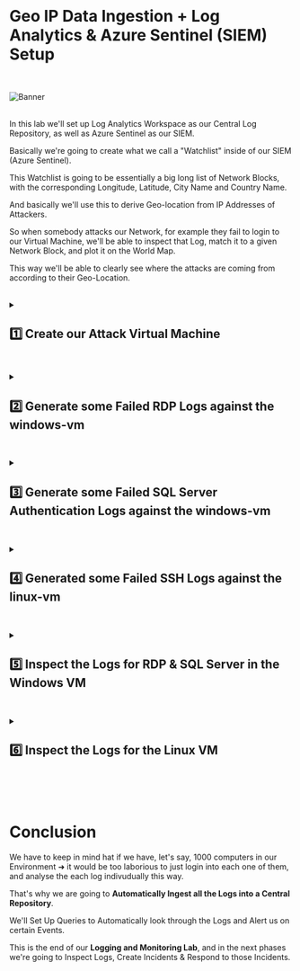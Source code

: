 <br>

# Geo IP Data Ingestion + Log Analytics & Azure Sentinel (SIEM) Setup

<br>


![Banner](https://github.com/user-attachments/assets/4d4b4574-c425-4955-9e28-d031b5a22253)
<br />
<br />

In this lab we'll set up Log Analytics Workspace as our Central Log Repository, as well as Azure Sentinel as our SIEM.

Basically we're going to create what we call a "Watchlist" inside of our SIEM (Azure Sentinel).

This Watchlist is going to be essentially a big long list of Network Blocks, with the corresponding Longitude, Latitude, City Name and Country Name.

And basically we'll use this to derive Geo-location from IP Addresses of Attackers.

So when somebody attacks our Network, for example they fail to login to our Virtual Machine, we'll be able to inspect that Log, match it to a given Network Block, and plot it on the World Map.

This way we'll be able to clearly see where the attacks are coming from according to their Geo-Location.

<br />

<details close> 
<summary> <h2> 1️⃣ Create our Attack Virtual Machine</h2> </summary>
<br>

The first thing we're going to do is Download this Geo-Data CSV file onto our Desktop:










Go to the **Azure Portal** > Click on **Virtual Machines** > **Create a Virtual Machine**:

![azure portal](https://github.com/user-attachments/assets/4032bf0f-95dd-4edd-a1a2-c714da69ba61)


- Name the Resource Group: ```RG-Cyber-Lab-Attacker```
- Region:  Outside the US ➜ ```Australia Central``` for example
- Virtual Machine Name: ```attack-vm```
- Image: ```Image 10 Pro```
- Size: at least ```2vcpus```
- Username: ```labuser```
- Password: ```Cyberlab123!```

![azure portal](https://github.com/user-attachments/assets/259c4d7a-ca98-4046-93a0-3472a839f47d)

For the **Networking Tab** ➜ Name the **Virtual Network**: ```Lab-VNet-Attacker```

Then click **Review + Create**

![azure portal](https://github.com/user-attachments/assets/fe92eaa7-a8b2-4cee-a0bb-6f7dd36b1450)

<h2></h2>

<br>

Now we're going to log into the Attack VM to make sure it works:

- Copy the Attack Vm's **Public IP Address**:

![azure portal](https://github.com/user-attachments/assets/f614eae5-0760-45a9-8d83-4f5f8ec6f258)

- We're going to open **Microsoft Remote Desktop** > Add a New PC > Paste the **IP Address for the Attack VM**

![azure portal](https://github.com/user-attachments/assets/217832f9-3203-43a2-9b7b-524f0253f7b0)

- Double Click the **"New Added PC"** and type in the **Username & Password Credentials** we set up earlier:

  - Username: ```labuser```
  - Password: ```Cyberlab123!```

![azure portal](https://github.com/user-attachments/assets/b6622b8a-2af8-4c19-9823-c1f4594ae7e1)

✅ We were able to log in to the VM

<br>

  </details>

<h2></h2>

<details close> 
<summary> <h2>2️⃣ Generate some Failed RDP Logs against the windows-vm</h2> </summary>
<br>

> From within the **Attack Vm**, we're going to **attemp to RDP connect to the Windows VM**.
> 
> The logins will fail, but some Logs will be generated for us to look at later inside the Windows VM.

<br>

Go back to the **Azure Portal** and copy the **Public IP Address of the Windows VM**:

![azure portal](https://github.com/user-attachments/assets/55a2c962-8229-4fa1-89df-d7a9264e9e45)

Now inside the **attack-vm** > open **Remote Desktop Connection** > Paste the **Public IP Address of the Windows VM** and connect

![azure portal](https://github.com/user-attachments/assets/b1790beb-344f-4d2d-af49-9a6f30f282f8)

For the **Credentials** ➜ use some random made up **Username & Password** ➜ username ```josh``` for example

Since this user does not exist in the Windows VM ➜ the **Log In will Fail**

![azure portal](https://github.com/user-attachments/assets/ba4a924d-eb07-474c-8020-21e4ce0ad6d7)

Repeat the **Failed Log In** 2 more times with the same **Wrong Username & Password**

<br>

✅ So 3 Logs have been Generated on the Windows VM ➜ which we will analyse later

<br>

  </details>

<h2></h2>

<details close> 
<summary> <h2>3️⃣ Generate some Failed SQL Server Authentication Logs against the windows-vm</h2> </summary>
<br>

> Remember that we installed the SQL Server Database in the Windows VM ➜ so we're going to attempt to log into it now.
> 
> Still within the **Attack VM**, we're going to install **SSMS** ➜ which we'll use to attempt to log into the SQL Server

<br>

Go back to the **Attack VM** > Using **Microsoft Edge** > You can **[Download SSMS through this link](https://learn.microsoft.com/en-us/sql/ssms/download-sql-server-management-studio-ssms)**

Open the **SSMS-Setup-ENU.exe** File from the Downloads > **Install** it

![azure portal](https://github.com/user-attachments/assets/ef8cd4ad-57df-40d6-b5b3-abca01b901bc)

![azure portal](https://github.com/user-attachments/assets/3688d252-582b-4dd5-8cc9-8949bbd2f757)


>   <details close> 
>   
> **<summary> 💡 Note</summary>**
> 
> We're going to use this **SSMS** to **Connect to the SQL Server in our Windows VM**.
> 
> Once the **Installation is Completed** ➜ we'll take the **Windows VM's Public IP Address** (which is where the **SQL Server** is) ➜ and we're going to **Generate some Logs** by attempting to Log Into it as a bad actor.
> 
> And then at the end of this lab we'll log back into the **Windows VM** again and **Inspect the Logs**
> 
> We'll also log into the **Linux VM** and **Inspect the Logs** in there as well.
>   </details>

<br>

<h2></h2>

<br>

Now we're going to open **SSMS**:

![azure portal](https://github.com/user-attachments/assets/8be34c69-6216-4aa7-b2f3-d633f2d82c2b)

Then we'll copy the **IP Address of the Windows VM** ➜ which has the **SQL Server**

- in Server Name: we'll Paste the **IP Address**
- Authentication: **SQL Server Authentication**
- then our Real **Username** is ```sa``` & **Password** is ```Cyberlab123!```

  - but we're going to login with a user that doesn't exist ➜ so we can **Generate Failed Logs**

![azure portal](https://github.com/user-attachments/assets/edb1c19c-5959-4764-a183-c74a9e5d6e76)

We'll **Attemp and Fail** to Login 2 more times to **Generate a total of 3 Failed Logins**

Then we'll "Login For Real" with the correct **Username** & **Password** just to show that we can Login from **Australia (Attack VM)**

![azure portal](https://github.com/user-attachments/assets/f70930a6-50b1-49f5-8fad-7b56571eaed1)

We can then disconnect from the Server:

![azure portal](https://github.com/user-attachments/assets/8d0f297f-b5ba-4933-8597-903be7144b25)

  </details>

<h2></h2>

<details close> 
<summary> <h2>4️⃣ Generated some Failed SSH Logs against the linux-vm</h2> </summary>
<br>

> Lastly, we're going to induce some **Failed Authentications against the Linux Server**.
> 
> This will allow us to **Generate some Logs in our Linux VM** & and analyse them later as well

<br>

Going back to the **Azure Portal** > Go to **Virtual machines** > Open the ```linux-vm``` > copy its **Public IP Address** 

  ![VM create](https://github.com/user-attachments/assets/cf625627-4567-452b-b13e-d07a8f4cb4b9)

  ![VM create](https://github.com/user-attachments/assets/4668916b-869d-4065-8274-99063e0625ba)

Then inside the Attack VM ➜ we'll open **Powershell**

  ![VM create](https://github.com/user-attachments/assets/8426567a-374f-42f1-b2bf-bf01ad2c2f9e)

Now we can **SSH** ➜ use a **Fake Username** ```josh``` ➜ this Username doesn't exist on the **Linux VM**

So we'll type: ```ssh "FAKE USERNAME"@"DESTINATION (which is the Linux VM)"```  ➜ press "Enter" to attempt to connect:

  ![VM create](https://github.com/user-attachments/assets/7fb6f2d1-c152-43e3-b771-f1bc10716e71)

Type **"yes"** to Accept the Certificate:

  ![VM create](hhttps://github.com/user-attachments/assets/bf5dc7e4-245f-4864-b849-5105d1fa1b4d)

Then it'll ask us to **Enter our Password**

This **User doesn't even exist**: so whatever Password we put ➜ it's going to **Fail to Login & Create a Log**.

Basically we're attempting to **Brute-Force into the Linux VM**  ➜ do it 3 times to **Generate 3 Failed Logins**:

  ![VM create](https://github.com/user-attachments/assets/fab202f7-a7a0-4007-a1ae-df4dc01e9097)

Then we can actually Shut Down our **Attack VM** ➜ we won't be using it anymore for this Lab ➜ and go back to our own Computer

  ![VM create](https://github.com/user-attachments/assets/6922b5a7-bf0e-46b9-ac0b-b79be1074f97)

  </details>

<h2></h2>
<details close>
  
<summary> <h2>5️⃣ Inspect the Logs for RDP & SQL Server in the Windows VM</h2> </summary>
<br>

> So now we're going to connect back to the **Windows VM** ➜ take a look at the **Event Viewer** ➜ and look at the **Logs we Generated**
> 
> We'll do the same thing with the **Linux VM** after ➜ look at the **Logs we Generated** by attempting to Log into it

<br>

Inside our **Windows Vm** > Copy the **Public IP Address**:

  ![VM create](https://github.com/user-attachments/assets/6922b5a7-bf0e-46b9-ac0b-b79be1074f97)

Open **Remote Desktop** > connect to the **Windows VM**

  ![VM create](https://github.com/user-attachments/assets/6922b5a7-bf0e-46b9-ac0b-b79be1074f97)

Then open **Event Viewer**:

  ![VM create](https://github.com/user-attachments/assets/6922b5a7-bf0e-46b9-ac0b-b79be1074f97)

Again, this is where the logs are ➜ First we're going to check out the **"Security"** ones.

These are the logs for when someone attempts to **Connect with Remote Desktop** or even try to **Map a Remote File Share**.

Event ```4625``` is the **Failed Logon Event** ➜ and we can see a whole bunch of them here:

  ![VM create](https://github.com/user-attachments/assets/6922b5a7-bf0e-46b9-ac0b-b79be1074f97)

We didn't generate most of these.

If we **"Filter Current Log"** > and type ```4625``` just to see the **Failed Logons** ➜ it'll show us only the **Failed Logons**:

  ![VM create](https://github.com/user-attachments/assets/6922b5a7-bf0e-46b9-ac0b-b79be1074f97)

We can see the the **"Account Name"** is different for each Event ➜ and these are **actual bad actors or bots** on the Internet.

These are not our **Intentional Failed Logons** ➜ these are other randon entities trying to **Logon to our VM**, since it's been on for the previous 10 hours.

  ![VM create](https://github.com/user-attachments/assets/6922b5a7-bf0e-46b9-ac0b-b79be1074f97)

If we scroll down we can actually find **Our Own Failed Logon** with the **Username** ```josh```

  ![VM create](https://github.com/user-attachments/assets/6922b5a7-bf0e-46b9-ac0b-b79be1074f97)

⚠️ Aside from our 3 **Intentionally Generated Failed Logs**:
- We can see that there were almost **2000 different Attempts to Break Into our Windows VM**:

  ![VM create](https://github.com/user-attachments/assets/6922b5a7-bf0e-46b9-ac0b-b79be1074f97)

<br>

<h2></h2>

<br>

> Next, because SQL Server is actually installed on this Windows VM ➜ we're going to check the **"Application"** Logs.
> 
> In the Windows Event Viewer, the **SQL Logs** get registered in the **Application Tab** instead of the **Security Tab**.

<br>

Right away ➜  we can see our Successful Login with the User ```sa```:

  ![VM create](https://github.com/user-attachments/assets/6922b5a7-bf0e-46b9-ac0b-b79be1074f97)

We're also able to see the **Failed Logins** into the **SQL Server** using the made up **Username** ```josh``` ➜  which does not exist in the **Windows VM**:

  ![VM create](https://github.com/user-attachments/assets/6922b5a7-bf0e-46b9-ac0b-b79be1074f97)

<br>

>   <details close> 
>   
> **<summary> 💡 Summary</summary>**
> 
> From our own Computer ➜ we **RDP into the Windows VM**. 
> 
> We then inspected the **Login Failures and Successes** for both **RDP** as well as the **SQL Server**.
> 
> We looked at the event IDs:
>   - **4625** for the **RDP Failed Logins**
>   - **18456** for the **Failed Logins for the SQL Server**
> 
>   </details>

<br>

  </details>

<h2></h2>

<details close> 
<summary> <h2>6️⃣ Inspect the Logs for the Linux VM</h2> </summary>
<br>

> The next thing we're going to do is **Login to the Linux VM**.
> 
> And then we're going to take a look at the **Failed Logs** and finish this lab.

<br>

To **Attempt to Connect to the Linux VM** ➜ we first need the get the **IP Address of the Linux VM**:

  ![VM create](https://github.com/user-attachments/assets/fd16cae4-cdfd-45c8-b0a3-d94a04c9677d)

From our Computer:
- if you're using a **Mac** ➜ **open Terminal**
- if you're using **Windows** ➜ **open Powershell**

And type in the following:

```commandline
ssh labuser@PUBLIC IP ADDRESS OF THE LINUX VM
```
<br>

Press **"Enter"** > then type the **Password**: ```Cyberlab123!``` > then press **"Enter"** again

  ![VM create](https://github.com/user-attachments/assets/fd16cae4-cdfd-45c8-b0a3-d94a04c9677d)

We are now Logged Into the **Linux VM**

To see the **Logs** we can type in the following **Linux Command**:

```commandline
cd /var/log
```
<br>

☝️ This will basically change our Directory to the **Log's Directory**

  ![VM create](https://github.com/user-attachments/assets/fd16cae4-cdfd-45c8-b0a3-d94a04c9677d)

And then we can type ```cat auth.log | grep password``` to pull out all the "lines" that have the word **"Password"** in it:

  ![VM create](https://github.com/user-attachments/assets/fd16cae4-cdfd-45c8-b0a3-d94a04c9677d)

We can see a whole bunch of **Failed Password for Invalid User** Events:
- Meaning ➜ some entities were trying to **Login to our Linux VM** from **Random IP Addresses** using **Wrong Credentials**.

We can also see our **Successful Logins** using the **Username** ```labuser```:

  ![VM create](https://github.com/user-attachments/assets/fd16cae4-cdfd-45c8-b0a3-d94a04c9677d)

If we filter through:
- ```Accepted``` ➜  we can see that only we were able to **Successfully Login**:

```commandline
cat /var/log/auth.log | grep Accepted
```
<br>

- ```josh``` ➜  we can see all the **Unsuccessful Login Attempts** with the Username "josh":

```commandline
cat /var/log/auth.log | grep josh
```
<br>

  ![VM create](https://github.com/user-attachments/assets/fd16cae4-cdfd-45c8-b0a3-d94a04c9677d)


✅ Welcome to Cybersecurity!


  </details>

<br>

<br>

<br>

# Conclusion


We have to keep in mind hat if we have, let's say, 1000 computers in our Environment ➜  it would be too laborious to just login into each one of them, and analyse the each log indivudually this way.

That's why we are going to **Automatically Ingest all the Logs into a Central Repository**.

We'll Set Up Queries to Automatically look through the Logs and Alert us on certain Events.

This is the end of our **Logging and Monitoring Lab**, and in the next phases we're going to Inspect Logs, Create Incidents & Respond to those Incidents.

<br />

<br />

<br />  

<br /> 

<br />

<br />  

<br /> 
 
